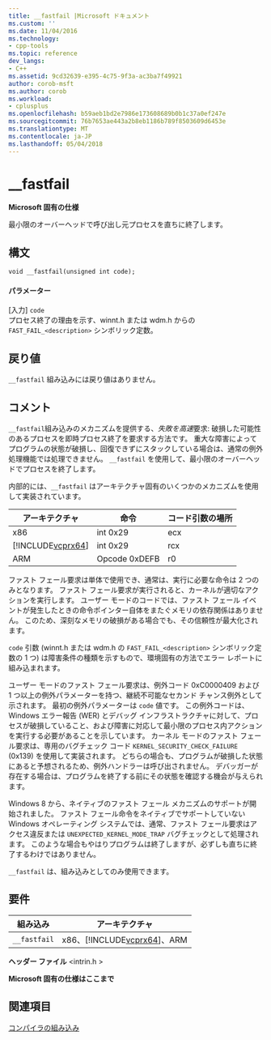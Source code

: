 ```yaml
---
title: __fastfail |Microsoft ドキュメント
ms.custom: ''
ms.date: 11/04/2016
ms.technology:
- cpp-tools
ms.topic: reference
dev_langs:
- C++
ms.assetid: 9cd32639-e395-4c75-9f3a-ac3ba7f49921
author: corob-msft
ms.author: corob
ms.workload:
- cplusplus
ms.openlocfilehash: b59aeb1bd2e7986e173608689b0b1c37a0ef247e
ms.sourcegitcommit: 76b7653ae443a2b8eb1186b789f8503609d6453e
ms.translationtype: MT
ms.contentlocale: ja-JP
ms.lasthandoff: 05/04/2018
---
```

# <a name="fastfail"></a>__fastfail
**Microsoft 固有の仕様**  
  
 最小限のオーバーヘッドで呼び出し元プロセスを直ちに終了します。  
  
## <a name="syntax"></a>構文  
  
```  
void __fastfail(unsigned int code);  
```  
  
#### <a name="parameters"></a>パラメーター  
 [入力] `code`  
 プロセス終了の理由を示す、winnt.h または wdm.h からの `FAST_FAIL_<description>` シンボリック定数。  
  
## <a name="return-value"></a>戻り値  
 `__fastfail` 組み込みには戻り値はありません。  
  
## <a name="remarks"></a>コメント  
 `__fastfail`組み込みのメカニズムを提供する、*失敗を高速*要求: 破損した可能性のあるプロセスを即時プロセス終了を要求する方法です。 重大な障害によってプログラムの状態が破損し、回復できずにスタックしている場合は、通常の例外処理機能では処理できません。 `__fastfail` を使用して、最小限のオーバーヘッドでプロセスを終了します。  
  
 内部的には、`__fastfail` はアーキテクチャ固有のいくつかのメカニズムを使用して実装されています。  
  
|アーキテクチャ|命令|コード引数の場所|  
|------------------|-----------------|-------------------------------|  
|x86|int 0x29|ecx|  
|[!INCLUDE[vcprx64](../assembler/inline/includes/vcprx64_md.md)]|int 0x29|rcx|  
|ARM|Opcode 0xDEFB|r0|  
  
 ファスト フェール要求は単体で使用でき、通常は、実行に必要な命令は 2 つのみとなります。 ファスト フェール要求が実行されると、カーネルが適切なアクションを実行します。 ユーザー モードのコードでは、ファスト フェール イベントが発生したときの命令ポインター自体をまたぐメモリの依存関係はありません。 このため、深刻なメモリの破損がある場合でも、その信頼性が最大化されます。  
  
 `code` 引数 (winnt.h または wdm.h の `FAST_FAIL_<description>` シンボリック定数の 1 つ) は障害条件の種類を示すもので、環境固有の方法でエラー レポートに組み込まれます。  
  
 ユーザー モードのファスト フェール要求は、例外コード 0xC0000409 および 1 つ以上の例外パラメーターを持つ、継続不可能なセカンド チャンス例外として示されます。 最初の例外パラメーターは `code` 値です。 この例外コードは、Windows エラー報告 (WER) とデバッグ インフラストラクチャに対して、プロセスが破損していること、および障害に対応して最小限のプロセス内アクションを実行する必要があることを示しています。 カーネル モードのファスト フェール要求は、専用のバグチェック コード `KERNEL_SECURITY_CHECK_FAILURE` (0x139) を使用して実装されます。 どちらの場合も、プログラムが破損した状態にあると予想されるため、例外ハンドラーは呼び出されません。 デバッガーが存在する場合は、プログラムを終了する前にその状態を確認する機会が与えられます。  
  
 Windows 8 から、ネイティブのファスト フェール メカニズムのサポートが開始されました。 ファスト フェール命令をネイティブでサポートしていない Windows オペレーティング システムでは、通常、ファスト フェール要求はアクセス違反または `UNEXPECTED_KERNEL_MODE_TRAP` バグチェックとして処理されます。 このような場合もやはりプログラムは終了しますが、必ずしも直ちに終了するわけではありません。  
  
 `__fastfail` は、組み込みとしてのみ使用できます。  
  
## <a name="requirements"></a>要件  
  
|組み込み|アーキテクチャ|  
|---------------|------------------|  
|`__fastfail`|x86、[!INCLUDE[vcprx64](../assembler/inline/includes/vcprx64_md.md)]、ARM|  
  
 **ヘッダー ファイル** \<intrin.h >  
  
**Microsoft 固有の仕様はここまで**  
  
## <a name="see-also"></a>関連項目  
 [コンパイラの組み込み](../intrinsics/compiler-intrinsics.md)